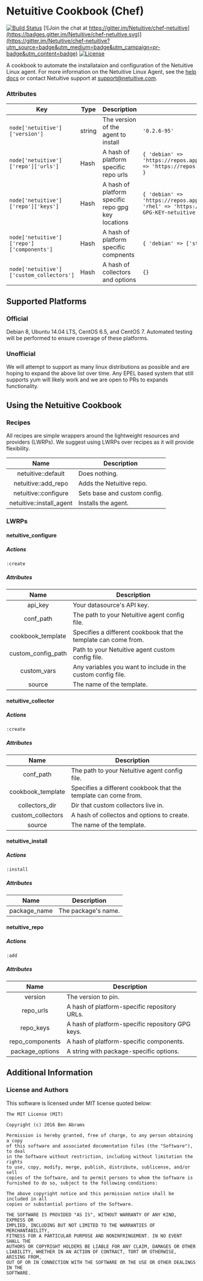 Netuitive Cookbook (Chef)
==========================

[![Build Status](https://travis-ci.org/Netuitive/chef-netuitive.svg?branch=master)](https://travis-ci.org/Netuitive/chef-netuitive) [![Join the chat at https://gitter.im/Netuitive/chef-netuitive](https://badges.gitter.im/Netuitive/chef-netuitive.svg)](https://gitter.im/Netuitive/chef-netuitive?utm_source=badge&utm_medium=badge&utm_campaign=pr-badge&utm_content=badge) [![License](https://img.shields.io/badge/license-MIT-blue.svg)](https://raw.githubusercontent.com/Netuitive/chef-netuitive/master/LICENSE)

A cookbook to automate the installataion and configuration of the Netuitive Linux agent. For more
information on the Netuitive Linux Agent, see the [help docs](https://help.netuitive.com/Content/Misc/Datasources/Netuitive/new_netuitive_datasource.htm) or contact Netuitive support at [support@netuitive.com](mailto:support@netuitive.com).

### Attributes

| Key | Type | Description | Default |
|-----|------|-------------|---------|
| `node['netuitive']['version']` | string | The version of the agent to install | `'0.2.6-95'`|
| `node['netuitive']['repo']['urls']` | Hash | A hash of platform specific repo urls | `{ 'debian' => 'https://repos.app.netuitive.com/deb/', 'rhel' => 'https://repos.app.netuitive.com/rpm/noarch' }` |
| `node['netuitive']['repo']['keys']` | Hash | A hash of platform specific repo gpg key locations | `{ 'debian' => 'https://repos.app.netuitive.com/netuitive.gpg', 'rhel' => 'https://repos.app.netuitive.com/RPM-GPG-KEY-netuitive' }` |
| `node['netuitive']['repo']['components']` | Hash | A hash of platform specific compnents | `{ 'debian' => ['stable', 'main'] }` |
| `node['netuitive']['custom_collectors']` | Hash | A hash of collectors and options | `{}` |

Supported Platforms
--------------------

### Official
Debian 8, Ubuntu 14.04 LTS, CentOS 6.5, and CentOS 7. Automated testing will be performed to ensure coverage of these platforms.

### Unofficial
We will attempt to support as many linux distributions as possible and are hoping to expand the above list over time. Any EPEL based system that still supports yum will likely work and we are open to PRs to expands functionality.

Using the Netuitive Cookbook
-----------------------------

### Recipes
All recipes are simple wrappers around the lightweight resources and providers (LWRPs). We suggest using LWRPs over recipes as it will provide flexibility.

| Name | Description |
|:------:|-------------|
| netuitive::default | Does nothing. |
| netuitive::add_repo | Adds the Netuitive repo. |
| netuitive::configure | Sets base and custom config. |
| netuitive::install_agent | Installs the agent. |

### LWRPs

#### netuitive_configure

##### Actions
`:create`

##### Attributes
| Name | Description |
|:------:|-------------|
| api_key | Your datasource's API key. |
| conf_path | The path to your Netuitive agent config file. |
| cookbook_template | Specifies a different cookbook that the template can come from. |
| custom_config_path | Path to your Netuitive agent custom config file. |
| custom_vars | Any variables you want to include in the custom config file. |
| source | The name of the template. |

#### netuitive_collector

##### Actions
`:create`

##### Attributes
| Name | Description |
|:------:|-------------|
| conf_path | The path to your Netuitive agent config file. |
| cookbook_template | Specifies a different cookbook that the template can come from. |
| collectors_dir | Dir that custom collectors live in. |
| custom_collectors | A hash of collectos and options to create. |
| source | The name of the template. |

#### netuitive_install

##### Actions
`:install`

##### Attributes
| Name | Description |
|:------:|-------------|
| package_name | The package's name. |

#### netuitive_repo

##### Actions
`:add`

##### Attributes
| Name | Description |
|:------:|-------------|
| version | The version to pin. |
| repo_urls | A hash of platform-specific repository URLs. |
| repo_keys | A hash of platform-specific repository GPG keys. |
| repo_components | A hash of platform-specific components. |
| package_options | A string with package-specific options. |

Additional Information
-----------------------

### License and Authors
This software is licensed under MIT license quoted below:

```
The MIT License (MIT)

Copyright (c) 2016 Ben Abrams

Permission is hereby granted, free of charge, to any person obtaining a copy
of this software and associated documentation files (the "Software"), to deal
in the Software without restriction, including without limitation the rights
to use, copy, modify, merge, publish, distribute, sublicense, and/or sell
copies of the Software, and to permit persons to whom the Software is
furnished to do so, subject to the following conditions:

The above copyright notice and this permission notice shall be included in all
copies or substantial portions of the Software.

THE SOFTWARE IS PROVIDED "AS IS", WITHOUT WARRANTY OF ANY KIND, EXPRESS OR
IMPLIED, INCLUDING BUT NOT LIMITED TO THE WARRANTIES OF MERCHANTABILITY,
FITNESS FOR A PARTICULAR PURPOSE AND NONINFRINGEMENT. IN NO EVENT SHALL THE
AUTHORS OR COPYRIGHT HOLDERS BE LIABLE FOR ANY CLAIM, DAMAGES OR OTHER
LIABILITY, WHETHER IN AN ACTION OF CONTRACT, TORT OR OTHERWISE, ARISING FROM,
OUT OF OR IN CONNECTION WITH THE SOFTWARE OR THE USE OR OTHER DEALINGS IN THE
SOFTWARE.
```
